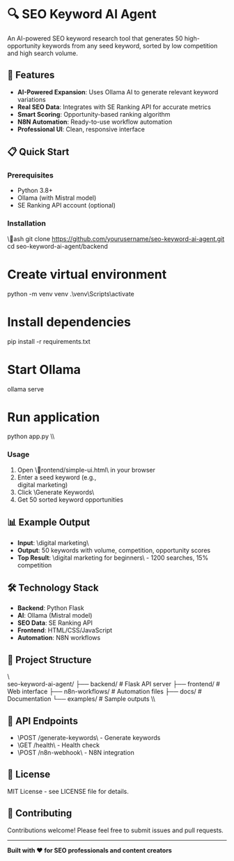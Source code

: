 # 🔍 SEO Keyword AI Agent

An AI-powered SEO keyword research tool that generates 50 high-opportunity keywords from any seed keyword, sorted by low competition and high search volume.

## 🚀 Features

- **AI-Powered Expansion**: Uses Ollama AI to generate relevant keyword variations
- **Real SEO Data**: Integrates with SE Ranking API for accurate metrics
- **Smart Scoring**: Opportunity-based ranking algorithm
- **N8N Automation**: Ready-to-use workflow automation
- **Professional UI**: Clean, responsive interface

## 📋 Quick Start

### Prerequisites
- Python 3.8+
- Ollama (with Mistral model)
- SE Ranking API account (optional)

### Installation
\\\ash
git clone https://github.com/yourusername/seo-keyword-ai-agent.git
cd seo-keyword-ai-agent/backend

# Create virtual environment
python -m venv venv
.\venv\Scripts\activate

# Install dependencies
pip install -r requirements.txt

# Start Ollama
ollama serve

# Run application
python app.py
\\\

### Usage
1. Open \rontend/simple-ui.html\ in your browser
2. Enter a seed keyword (e.g., \
digital
marketing\)
3. Click \Generate
Keywords\
4. Get 50 sorted keyword opportunities

## 📊 Example Output
- **Input**: \digital
marketing\
- **Output**: 50 keywords with volume, competition, opportunity scores
- **Top Result**: \digital
marketing
for
beginners\ - 1200 searches, 15% competition

## 🛠️ Technology Stack
- **Backend**: Python Flask
- **AI**: Ollama (Mistral model)
- **SEO Data**: SE Ranking API
- **Frontend**: HTML/CSS/JavaScript
- **Automation**: N8N workflows

## 📁 Project Structure
\\\
seo-keyword-ai-agent/
├── backend/          # Flask API server
├── frontend/         # Web interface
├── n8n-workflows/    # Automation files
├── docs/            # Documentation
└── examples/        # Sample outputs
\\\

## 🔧 API Endpoints
- \POST /generate-keywords\ - Generate keywords
- \GET /health\ - Health check
- \POST /n8n-webhook\ - N8N integration

## 📄 License
MIT License - see LICENSE file for details.

## 🤝 Contributing
Contributions welcome! Please feel free to submit issues and pull requests.

---
**Built with ❤️ for SEO professionals and content creators**
